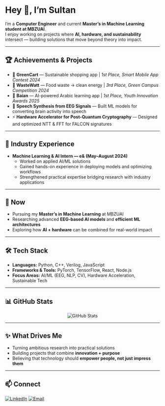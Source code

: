 # Hey 👋, I’m Sultan

I’m a **Computer Engineer** and current **Master’s in Machine Learning student at MBZUAI**.  
I enjoy working on projects where **AI, hardware, and sustainability** intersect — building solutions that move beyond theory into impact.

---

## 🏆 Achievements & Projects
- 🥇 **GreenCart** — Sustainable shopping app | *1st Place, Smart Mobile App Contest 2024*  
- 🥉 **WasteWatt** — Food waste → clean energy | *3rd Place, Green Campus Competition 2024*  
- 🥇 **Baian** — AI-powered Arabic learning app | *1st Place, Youth Innovation Awards 2025*  
- 🧠 **Speech Synthesis from EEG Signals** — Built ML models for converting brain activity into speech  
- ⚡ **Hardware Accelerator for Post-Quantum Cryptography** — Designed and optimized NTT & FFT for FALCON signatures  

---

## 💼 Industry Experience
- **Machine Learning & AI Intern — e& (May–August 2024)**  
  - Worked on applied AI/ML solutions  
  - Gained hands-on experience in deploying models and optimizing workflows  
  - Strengthened practical expertise bridging research with industry applications  

---

## 🔭 Now
- Pursuing my **Master’s in Machine Learning** at MBZUAI  
- Researching advanced **EEG-based AI models** and **efficient ML architectures**  
- Exploring how **AI + hardware** can be combined for real-world impact  

---

## 🛠️ Tech Stack
- **Languages:** Python, C++, Verilog, JavaScript  
- **Frameworks & Tools:** PyTorch, TensorFlow, React, Node.js  
- **Focus Areas:** AI/ML (EEG, NLP, CV), Hardware Acceleration, Sustainable Tech  

---

## 📊 GitHub Stats
<div align="center">
  <img src="https://github-readme-stats.vercel.app/api?username=SultanAlshehhi&show_icons=true&theme=radical&hide_border=true" alt="GitHub Stats" />
</div>

---

## ✨ What Drives Me
- Turning ambitious research into practical solutions  
- Building projects that combine **innovation + purpose**  
- Believing that technology should **empower people, not just impress them**  

---

## 📫 Connect
[![LinkedIn](https://img.shields.io/badge/LinkedIn-0077B5?style=flat&logo=linkedin&logoColor=white)]([https://linkedin.com/in/your-profile](https://www.linkedin.com/in/sultan-m-alshehhi/))  
[![Email](https://img.shields.io/badge/Email-D14836?style=flat&logo=gmail&logoColor=white)](mailto:sultan.15lt@gmail.com)
